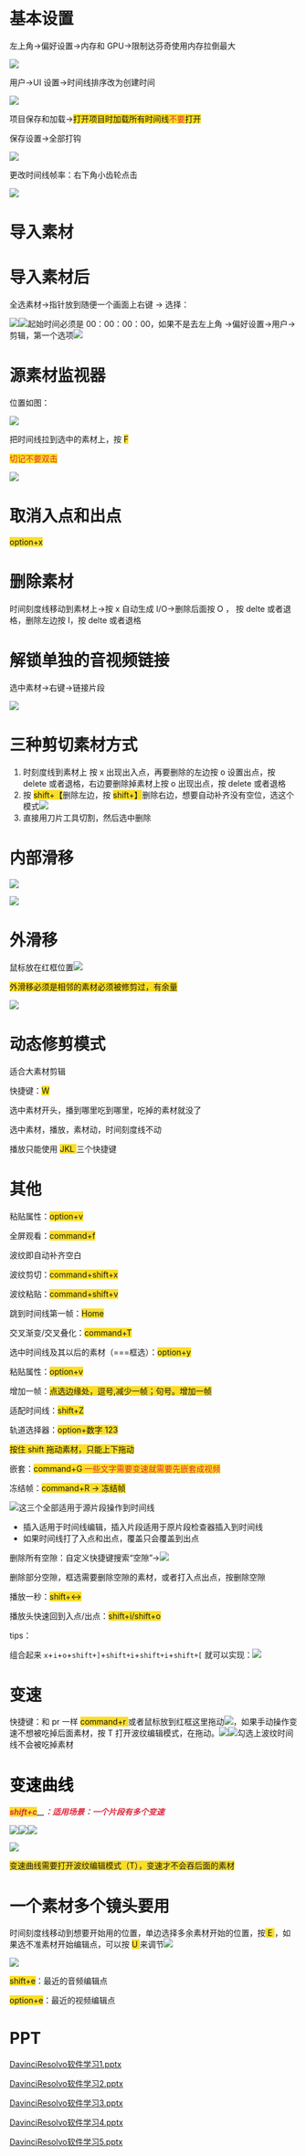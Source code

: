 # 基本设置
左上角->偏好设置->内存和 GPU->限制达芬奇使用内存拉倒最大

![](/达芬奇/达芬奇基础/内存.png)

用户->UI 设置->时间线排序改为创建时间

![](/达芬奇/达芬奇基础/时间线排序.png)

项目保存和加载-><font style="background-color:#FBDE28;">打开项目时加载所有时间线</font><font style="color:#DF2A3F;background-color:#FBDE28;">不要</font><font style="background-color:#FBDE28;">打开</font>

保存设置->全部打钩

![](/达芬奇/达芬奇基础/设置全打勾.png)

更改时间线帧率：右下角小齿轮点击

![](/达芬奇/达芬奇基础/更改时间线帧率.png)

# 导入素材
# 导入素材后
全选素材->指针放到随便一个画面上右键 -> 选择：

![](/达芬奇/达芬奇基础/新建时间线第一步.png)![](/达芬奇/达芬奇基础/新建时间线第二步.png)起始时间必须是 00：00：00：00，如果不是去左上角 ->偏好设置->用户->剪辑，第一个选项![](/达芬奇/达芬奇基础/更改起始时间.png)


# 源素材监视器
位置如图：

![](/达芬奇/达芬奇基础/源素材监视器.png)

把时间线拉到选中的素材上，按 <font style="background-color:#FBDE28;">F</font>

<font style="color:#DF2A3F;background-color:#FBDE28;">切记不要双击</font><font style="color:#DF2A3F;"> </font>

![](/达芬奇/达芬奇基础/F.png)

# 取消入点和出点
<font style="background-color:#FBDE28;">option+x</font>

# 删除素材
时间刻度线移动到素材上->按 x 自动生成 I/O->删除后面按 O ， 按 delte 或者退格，删除左边按 I，按 delte 或者退格

# 解锁单独的音视频链接
选中素材->右键->链接片段

![](/达芬奇/达芬奇基础/链接片段.png)

# 三种剪切素材方式
1. 时刻度线到素材上 按 x 出现出入点，再要删除的左边按 o 设置出点，按 delete 或者退格，右边要删除掉素材上按 o 出现出点，按 delete 或者退格
2. 按 <font style="background-color:#FBDE28;">shift+【</font>删除左边，按 <font style="background-color:#FBDE28;">shift+】</font>删除右边，想要自动补齐没有空位，选这个模式![](/达芬奇/达芬奇基础/编辑模式.png)
3. 直接用刀片工具切割，然后选中删除

# 内部滑移
![](/达芬奇/达芬奇基础/内部滑移.png)

![](/达芬奇/达芬奇基础/内部滑移.gif)

# 外滑移
鼠标放在红框位置![](/达芬奇/达芬奇基础/外滑移.png)

<font style="background-color:#FBDE28;">外滑移必须是相邻的素材必须被修剪过，有余量</font>

![](/达芬奇/达芬奇基础/外滑移.gif)

# 动态修剪模式
适合大素材剪辑

快捷键：<font style="background-color:#FBDE28;">W</font>

选中素材开头，播到哪里吃到哪里，吃掉的素材就没了

选中素材，播放，素材动，时间刻度线不动

播放只能使用 <font style="background-color:#FBDE28;">JKL </font>三个快捷键

# 其他
粘贴属性：<font style="background-color:#FBDE28;">option+v</font>

全屏观看：<font style="background-color:#FBDE28;">command+f</font>

波纹即自动补齐空白

波纹剪切：<font style="background-color:#FBDE28;">command+shift+x</font>

波纹粘贴：<font style="background-color:#FBDE28;">command+shift+v</font>

跳到时间线第一帧：<font style="background-color:#FBDE28;">Home</font>

交叉渐变/交叉叠化：<font style="background-color:#FBDE28;">command+T</font>

选中时间线及其以后的素材（===框选）：<font style="background-color:#FBDE28;">option+y</font>

粘贴属性：<font style="background-color:#FBDE28;">option+v</font>

增加一帧：<font style="background-color:#FBDE28;">点选边缘处，逗号,减少一帧；句号。增加一帧</font>

适配时间线：<font style="background-color:#FBDE28;">shift+Z</font>

轨道选择器：<font style="background-color:#FBDE28;">option+数字 123</font>

<font style="background-color:#FBDE28;">按住 shift 拖动素材，只能上下拖动</font>

嵌套：<font style="background-color:#FBDE28;">command+G  </font><font style="color:#DF2A3F;background-color:#FBDE28;">一些文字需要变速就需要先嵌套成视频</font>

冻结帧：<font style="background-color:#FBDE28;">command+R -> 冻结帧</font>

![](/达芬奇/达芬奇基础/1.png)这三个全部适用于源片段操作到时间线

+ 插入适用于时间线编辑，插入片段适用于原片段检查器插入到时间线
+ 如果时间线打了入点和出点，覆盖只会覆盖到出点

删除所有空隙：自定义快捷键搜索“空隙”->![](/达芬奇/达芬奇基础/删除空隙.png)

删除部分空隙，框选需要删除空隙的素材，或者打入点出点，按删除空隙

播放一秒：<font style="background-color:#FBDE28;">shift+</font><font style="background-color:#FBDE28;">↔</font>

播放头快速回到入点/出点：<font style="background-color:#FBDE28;">shift+i/shift+o</font>

tips：

组合起来 `x`+`i`+`o`+`shift+]`+`shift+i`+`shift+i`+`shift+[` 就可以实现：![](/达芬奇/达芬奇基础/组合.gif)

# 变速
快捷键：和 pr 一样 <font style="background-color:#FBDE28;">command+r </font>或者鼠标放到红框这里拖动![](/达芬奇/达芬奇基础/变速1.png)，如果手动操作变速不想被吃掉后面素材，按 T 打开波纹编辑模式，在拖动。![](/达芬奇/达芬奇基础/变速2.png)![](/达芬奇/达芬奇基础/变速3.png)勾选上波纹时间线不会被吃掉素材

# <font style="color:#000000;">变速曲线</font>
_**<font style="color:#DF2A3F;background-color:#FBDE28;">shift+c</font>**__**<font style="color:#DF2A3F;">：适用场景：一个片段有多个变速</font>**_

![](/达芬奇/达芬奇基础/变速曲线1.png)![](/达芬奇/达芬奇基础/变速曲线2.png)![](/达芬奇/达芬奇基础/变速曲线3.png)

![](/达芬奇/达芬奇基础/变速曲线gif.gif)

<font style="background-color:#FBDE28;">变速曲线需要打开波纹编辑模式（T），变速才不会吞后面的素材</font>



# 一个素材多个镜头要用
时间刻度线移动到想要开始用的位置，单边选择多余素材开始的位置，按<font style="background-color:#FBDE28;"> E </font>，如果选不准素材开始编辑点，可以按 <font style="background-color:#FBDE28;">U </font>来调节![](/达芬奇/达芬奇基础/选择素材边缘.gif)

![](/达芬奇/达芬奇基础/E剪切.gif)

<font style="background-color:#FBDE28;">shift+e</font>：最近的音频编辑点

<font style="background-color:#FBDE28;">option+e</font>：最近的视频编辑点

# PPT
[DavinciResolvo软件学习1.pptx](https://www.yuque.com/attachments/yuque/0/2025/pptx/22404493/1748851550332-77153252-3b43-4738-ad67-a927e5465c26.pptx)

[DavinciResolvo软件学习2.pptx](https://www.yuque.com/attachments/yuque/0/2025/pptx/22404493/1748851593933-cc5dfe79-f9fc-43bd-a08b-a6db18ba7dbd.pptx)

[DavinciResolvo软件学习3.pptx](https://www.yuque.com/attachments/yuque/0/2025/pptx/22404493/1748851588378-5c805d3d-9708-412c-8675-e41522148965.pptx)

[DavinciResolvo软件学习4.pptx](https://www.yuque.com/attachments/yuque/0/2025/pptx/22404493/1748851579383-0e5a0ddb-a342-4959-94ce-32316c4ccee2.pptx)

[DavinciResolvo软件学习5.pptx](https://www.yuque.com/attachments/yuque/0/2025/pptx/22404493/1748851581082-76c051b7-76d1-46b0-a066-ed1e274ee994.pptx)

